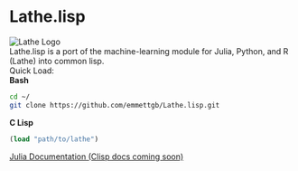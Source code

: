 # Lathe.lisp
![Lathe Logo](http://lathe.ai/logo.png)\
Lathe.lisp is a port of the machine-learning module for Julia, Python, and R (Lathe) into common lisp.\
Quick Load:\
**Bash**
```bash
cd ~/
git clone https://github.com/emmettgb/Lathe.lisp.git
```
**C Lisp**
```lisp
(load "path/to/lathe")
```
[Julia Documentation (Clisp docs coming soon)](http://lathe.ai/doc.html)
